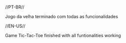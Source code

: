 //PT-BR//

Jogo da velha terminado com todas as funcionalidades

//EN-US//

Game Tic-Tac-Toe finished with all funtionalities working